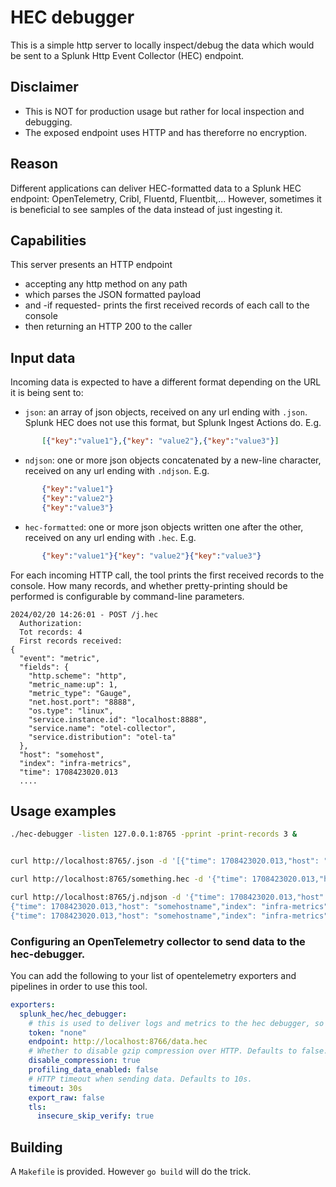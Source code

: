 # HEC debugger

This is a simple http server to locally inspect/debug the data which would be sent to a Splunk Http Event Collector (HEC) endpoint.

## Disclaimer

- This is NOT for production usage but rather for local inspection and debugging.
- The exposed endpoint uses HTTP and has thereforre no encryption.

## Reason
Different applications can deliver HEC-formatted data to a Splunk HEC endpoint: OpenTelemetry, Cribl, Fluentd, Fluentbit,... However, sometimes it is beneficial to see samples of the data instead of just ingesting it.

## Capabilities

This server presents an HTTP endpoint

- accepting any http method on any path
- which parses the JSON formatted payload
- and -if requested- prints the first received records of each call to the console
- then returning an HTTP 200 to the caller

## Input data
Incoming data is expected to have a different format depending on the URL it is being sent to:

- `json`: an array of json objects, received on any url ending with `.json`. Splunk HEC does not use this format, but Splunk Ingest Actions do. E.g. 

```json
       [{"key":"value1"},{"key": "value2"},{"key":"value3"}]
```
- `ndjson`: one or more json objects concatenated by a new-line character, received on any url ending with `.ndjson`. E.g. 

```json
       {"key":"value1"}
       {"key":"value2"}
       {"key":"value3"}
```

- `hec-formatted`: one or more json objects written one after the other, received on any url ending with `.hec`. E.g. 

```json
       {"key":"value1"}{"key": "value2"}{"key":"value3"}
```


For each incoming HTTP call, the tool prints the first received records to the console. How many records, and whether pretty-printing should be performed is configurable by command-line parameters. 

```
2024/02/20 14:26:01 - POST /j.hec
  Authorization:
  Tot records: 4
  First records received:
{
  "event": "metric",
  "fields": {
    "http.scheme": "http",
    "metric_name:up": 1,
    "metric_type": "Gauge",
    "net.host.port": "8888",
    "os.type": "linux",
    "service.instance.id": "localhost:8888",
    "service.name": "otel-collector",
    "service.distribution": "otel-ta"
  },
  "host": "somehost",
  "index": "infra-metrics",
  "time": 1708423020.013
  ....
```


## Usage examples


```bash
./hec-debugger -listen 127.0.0.1:8765 -pprint -print-records 3 &


curl http://localhost:8765/.json -d '[{"time": 1708423020.013,"host": "somehost","index": "infra-metrics","event": "metric","fields": {"os.type": "linux","service.distribution": "otel-ta","metric_name:up": 1,"metric_type": "Gauge","service.name": "otel-collector","service.instance.id": "localhost:8888","net.host.port": "8888","http.scheme": "http"}},{"time": 1708423020.013,"host": "somehost","index": "infra-metrics","event": "metric","fields": {"service_instance_id": "05fb769f-c557-477c-8b2d-09f9a39414d5","service_name": "otelcol","http.scheme": "http","os.type": "linux","service.distribution": "otel-ta","service.name": "otel-collector","service.instance.id": "localhost:8888","exporter": "splunk_hec/otel-metrics-to-local-splunk","service_version": "v0.89.0","metric_type": "Sum","net.host.port": "8888","metric_name:otelcol_exporter_send_failed_metric_points": 5437}}]'

curl http://localhost:8765/something.hec -d '{"time": 1708423020.013,"host": "somehost","index": "infra-metrics","event": "metric","fields": {"os.type": "linux","service.distribution": "otel-ta","metric_name:up": 1,"metric_type": "Gauge","service.name": "otel-collector","service.instance.id": "localhost:8888","net.host.port": "8888","http.scheme": "http"}}{"time": 1708423020.013,"host": "somehost","index": "infra-metrics","event": "metric","fields": {"service_instance_id": "05fb769f-c557-477c-8b2d-09f9a39414d5","service_name": "otelcol","http.scheme": "http","os.type": "linux","service.distribution": "otel-ta","service.name": "otel-collector","service.instance.id": "localhost:8888","exporter": "splunk_hec/otel-metrics-to-local-splunk","service_version": "v0.89.0","metric_type": "Sum","net.host.port": "8888","metric_name:otelcol_exporter_send_failed_metric_points": 5437}}{"time": 1708423020.013,"host": "somehost","index": "infra-metrics","event": "metric","fields": {"receiver": "prometheus/internal","service_name": "otelcol","service_version": "v0.89.0","net.host.port": "8888","http.scheme": "http","os.type": "linux","service.distribution": "otel-ta","metric_name:otelcol_receiver_refused_metric_points": 0,"metric_type": "Sum","service.name": "otel-collector","service.instance.id": "localhost:8888","service_instance_id": "05fb769f-c557-477c-8b2d-09f9a39414d5","transport": "http"}}{"time": 1708423020.013,"host": "somehost","index": "infra-metrics","event": "metric","fields": {"os.type": "linux","service.distribution": "otel-ta","service.name": "otel-collector","service.instance.id": "localhost:8888","net.host.port": "8888","http.scheme": "http","metric_name:scrape_samples_post_metric_relabeling": 52,"metric_type": "Gauge"}}'

curl http://localhost:8765/j.ndjson -d '{"time": 1708423020.013,"host": "somehostname","index": "infra-metrics","event": "metric","fields": {"os.type": "linux","sw.distribution": "otel-ta","metric_name:up": 1,"metric_type": "Gauge","service.name": "otel-collector","service.instance.id": "localhost:8888","net.host.port": "8888","http.scheme": "http"}}
{"time": 1708423020.013,"host": "somehostname","index": "infra-metrics","event": "metric","fields": {"service_instance_id": "05fb769f-c557-477c-8b2d-09f9a39414d5","service_name": "otelcol","http.scheme": "http","os.type": "linux","sw.distribution": "otel-ta","service.name": "otel-collector","service.instance.id": "localhost:8888","exporter": "splunk_hec/otel-metrics-to-local-splunk","service_version": "v0.89.0","metric_type": "Sum","net.host.port": "8888","metric_name:otelcol_exporter_send_failed_metric_points": 5437}}
{"time": 1708423020.013,"host": "somehostname","index": "infra-metrics","event": "metric","fields": {"receiver": "prometheus/internal","service_name": "otelcol","service_version": "v0.89.0","net.host.port": "8888","http.scheme": "http","os.type": "linux","sw.distribution": "otel-ta","metric_name:otelcol_receiver_refused_metric_points": 0,"metric_type": "Sum","service.name": "otel-collector","service.instance.id": "localhost:8888","service_instance_id": "05fb769f-c557-477c-8b2d-09f9a39414d5","transport": "http"}}'

```

### Configuring an OpenTelemetry collector to send data to the hec-debugger.
You can add the following to your list of opentelemetry exporters and pipelines in order to use this tool.

```yaml
exporters:
  splunk_hec/hec_debugger:
    # this is used to deliver logs and metrics to the hec debugger, so that we can inspect them
    token: "none"
    endpoint: http://localhost:8766/data.hec
    # Whether to disable gzip compression over HTTP. Defaults to false.
    disable_compression: true
    profiling_data_enabled: false
    # HTTP timeout when sending data. Defaults to 10s.
    timeout: 30s
    export_raw: false
    tls:
      insecure_skip_verify: true
```

## Building
A `Makefile` is provided. However `go build` will do the trick.
